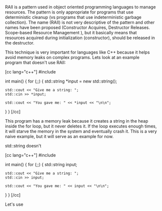 RAII is a pattern used in object oriented programming languages to manage resources. The pattern is only appropriate for programs that use deterministic cleanup (vs programs that use indeterministic garbage collection). The name (RAII) is not very descriptive of the pattern and other names have been proposed (Constructor Acquires, Destructor Releases. Scope-based Resource Management ), but it basically means that resources acquired during initialization (constructor), should be released in the destructor.

This technique is very important for languages like C++ because it helps avoid memory leaks on complex programs. Lets look at an example program that doesn't use RAII:

[cc lang="c++"]
#include <iostream>

int main() {
  for (;;) {
    std::string *input = new std::string();

    std::cout << "Give me a string: ";
    std::cin >> *input;

    std::cout << "You gave me: " << *input << "\n\n";
  }
}
[/cc]

This program has a memory leak because it creates a string in the heap inside the for loop, but it never deletes it. If the loop executes enough times, it will starve the memory in the system and eventually crash it. This is a very naive example, but it will serve as an example for now.

std::string doesn't

[cc lang="c++"]
#include <iostream>

int main() {
  for (;;) {
    std::string input;

    std::cout << "Give me a string: ";
    std::cin >> input;

    std::cout << "You gave me: " << input << "\n\n";
  }
}
[/cc]

Let's use 

